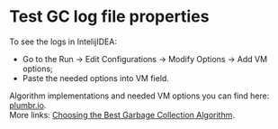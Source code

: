 # Test GC log file properties
To see the logs in IntelijIDEA:
- Go to the Run -> Edit Configurations -> Modify Options -> Add VM options;
- Paste the needed options into VM field.

Algorithm implementations and needed VM options you can find here: [plumbr.io](https://plumbr.io/handbook/garbage-collection-algorithms-implementations#shenandoah).
<br />More links: [Choosing the Best Garbage Collection Algorithm](https://dzone.com/articles/choosing-the-best-garbage-collection-algorithm-for).
